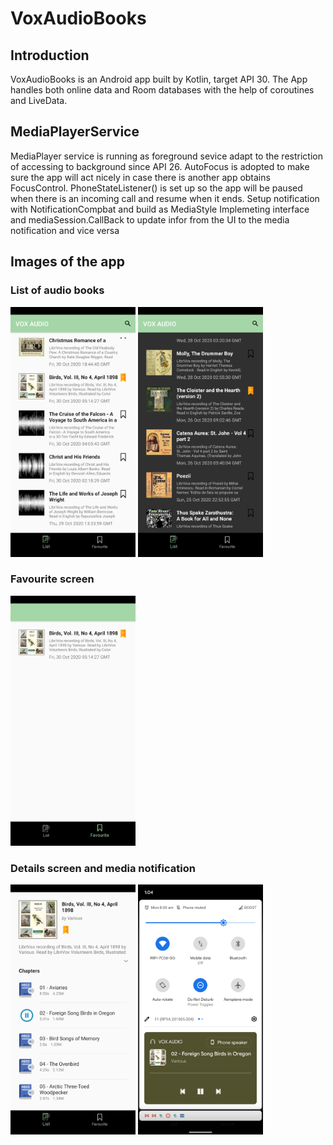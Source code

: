 # VoxAudioBooks

## Introduction
VoxAudioBooks is an Android app built by Kotlin, target API 30. The App handles both online data and Room databases with the help of coroutines and LiveData. 

## MediaPlayerService
MediaPlayer service is running as foreground sevice adapt to the restriction of accessing to background since API 26. 
AutoFocus is adopted to make sure the app will act nicely in case there is another app obtains FocusControl.
PhoneStateListener() is set up so the app will be paused when there is an incoming call and resume when it ends.
Setup notification with NotificationCompbat and build as MediaStyle
Implemeting interface and mediaSession.CallBack to update infor from the UI to the media notification and vice versa

## Images of the app
### List of audio books

<kbd>
<img src="https://github.com/KateVu/VoxAudioBooks/blob/master/images/ListBook.png" width="200"></kbd>  <kbd><img src="https://github.com/KateVu/VoxAudioBooks/blob/master/images/ListBook_Dark.png" width="200"></kbd>

### Favourite screen

<kbd><img src="https://github.com/KateVu/VoxAudioBooks/blob/master/images/Favourite.png" width="200"></kbd>

### Details screen and media notification

<kbd><img src="https://github.com/KateVu/VoxAudioBooks/blob/master/images/Detail.png" width="200"></kbd> <kbd><img src="https://github.com/KateVu/VoxAudioBooks/blob/master/images/Notification.png" width="200"></kbd>

